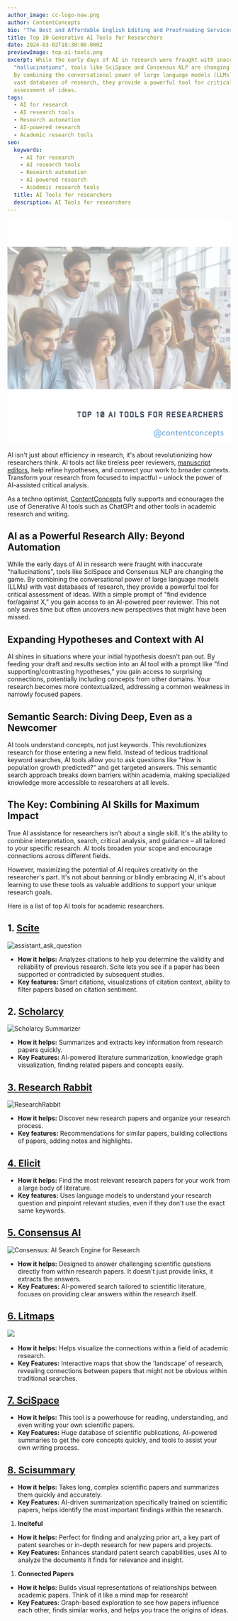 ```yaml
---
author_image: cc-logo-new.png
author: ContentConcepts
bio: "The Best and Affordable English Editing and Proofreading Services "
title: Top 10 Generative AI Tools for Researchers
date: 2024-03-02T18:30:00.000Z
previewImage: top-ai-tools.png
excerpt: While the early days of AI in research were fraught with inaccurate
  "hallucinations", tools like SciSpace and Consensus NLP are changing the game.
  By combining the conversational power of large language models (LLMs) with
  vast databases of research, they provide a powerful tool for critical
  assessment of ideas.
tags:
  - AI for research
  - AI research tools
  - Research automation
  - AI-powered research
  - Academic research tools
seo:
  keywords:
    - AI for research
    - AI research tools
    - Research automation
    - AI-powered research
    - Academic research tools
  title: AI Tools for researchers
  description: AI Tools for researchers
---
```



![Researchers with AI Tools](top-ai-tools.png "AI Tools for Researchers")

AI isn't just about efficiency in research, it's about revolutionizing how researchers think. AI tools act like tireless peer reviewers, [manuscript editors](https://contentconcepts.com/services/academic_editing/manuscript-editors/), help refine hypotheses, and connect your work to broader contexts. Transform your research from focused to impactful – unlock the power of AI-assisted critical analysis. 

As a techno optimist, [ContentConcepts](https://contentconcepts.com/) fully supports and ecnourages the use of Generative AI tools such as ChatGPt and other tools in academic research and writing.

## **AI as a Powerful Research Ally: Beyond Automation**

While the early days of AI in research were fraught with inaccurate "hallucinations", tools like SciSpace and Consensus NLP are changing the game. By combining the conversational power of large language models (LLMs) with vast databases of research, they provide a powerful tool for critical assessment of ideas. With a simple prompt of "find evidence for/against X," you gain access to an AI-powered peer reviewer. This not only saves time but often uncovers new perspectives that might have been missed.

## **Expanding Hypotheses and Context with AI**

AI shines in situations where your initial hypothesis doesn't pan out. By feeding your draft and results section into an AI tool with a prompt like "find supporting/contrasting hypotheses,” you gain access to surprising connections, potentially including concepts from other domains. Your research becomes more contextualized, addressing a common weakness in narrowly focused papers.

## **Semantic Search: Diving Deep, Even as a Newcomer**

AI tools understand concepts, not just keywords. This revolutionizes research for those entering a new field. Instead of tedious traditional keyword searches, AI tools allow you to ask questions like "How is population growth predicted?" and get targeted answers. This semantic search approach breaks down barriers within academia, making specialized knowledge more accessible to researchers at all levels.

## **The Key: Combining AI Skills for Maximum Impact**

True AI assistance for researchers isn't about a single skill. It's the ability to combine interpretation, search, critical analysis, and guidance – all tailored to your specific research. AI tools broaden your scope and encourage connections across different fields.

However, maximizing the potential of AI requires creativity on the researcher's part. It's not about banning or blindly embracing AI, it's about learning to use these tools as valuable additions to support your unique research goals.

Here is a list of top AI tools for academic researchers.

## **1. [Scite](https://scite.ai/)**

![assistant_ask_question](https://cdn.scite.ai/assets/images/illustrations/assistant-ask-question.png)

* **How it helps:** Analyzes citations to help you determine the validity and reliability of previous research. Scite lets you see if a paper has been supported or contradicted by subsequent studies.
* **Key features:** Smart citations, visualizations of citation context, ability to filter papers based on citation sentiment.

## **2. [Scholarcy](https://www.scholarcy.com/)**

![Scholarcy Summarizer](https://www.scholarcy.com/wp-content/uploads/2022/10/Illustration1024x955.webp)

* **How it helps:** Summarizes and extracts key information from research papers quickly.
* **Key Features:** AI-powered literature summarization, knowledge graph visualization, finding related papers and concepts easily.

## **[3. Research Rabbit](https://www.researchrabbit.ai/)**



![ResearchRabbit](https://images.squarespace-cdn.com/content/v1/5dee82c56fcd7b0290640db5/1628479532521-VKCC2DKYPJ7W20MN3W0C/Picture3.png)

* **How it helps:** Discover new research papers and organize your research process.
* **Key features:** Recommendations for similar papers, building collections of papers, adding notes and highlights.

## [**4. Elicit**](https://elicit.com/)

* **How it helps:** Find the most relevant research papers for your work from a large body of literature.
* **Key features:** Uses language models to understand your research question and pinpoint relevant studies, even if they don't use the exact same keywords.

## **[5. Consensus AI](https://consensus.app/)**

![Consensus: AI Search Engine for Research](https://consensus.app/home/wp-content/uploads/2023/07/Property-1Instant-Analysis.webp)

* **[](https://consensus.app/)How it helps:** Designed to answer challenging scientific questions directly from within research papers. It doesn't just provide links, it extracts the answers.
* **Key Features:** AI-powered search tailored to scientific literature, focuses on providing clear answers within the research itself.

## **[6. Litmaps](https://www.litmaps.com/)**



![](https://assets-global.website-files.com/6343739329c53451d4f4a69a/638e6474dca18a69b09b10e5_feature-recommendations.png)

* **[](https://www.litmaps.com/)How it helps:** Helps visualize the connections within a field of academic research.
* **Key Features:** Interactive maps that show the 'landscape' of research, revealing connections between papers that might not be obvious within traditional searches.

## **[7. SciSpace](https://typeset.io/)**

* **[](https://typeset.io/)How it helps:** This tool is a powerhouse for reading, understanding, and even writing your own scientific papers.
* **Key Features:** Huge database of scientific publications, AI-powered summaries to get the core concepts quickly, and tools to assist your own writing process.

## **[8. Scisummary](https://scisummary.com/)**

* **[](https://scisummary.com/)How it helps:** Takes long, complex scientific papers and summarizes them quickly and accurately.
* **Key Features:** AI-driven summarization specifically trained on scientific papers, helps identify the most important findings within the research.

1. **Inciteful**

* **How it helps:** Perfect for finding and analyzing prior art, a key part of patent searches or in-depth research for new papers and projects.
* **Key Features:** Enhances standard patent search capabilities, uses AI to analyze the documents it finds for relevance and insight.

1. **Connected Papers**

* **How it helps:** Builds visual representations of relationships between academic papers. Think of it like a mind map for research!
* **Key Features:** Graph-based exploration to see how papers influence each other, finds similar works, and helps you trace the origins of ideas.